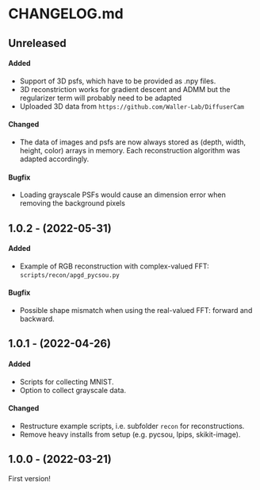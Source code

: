 # CHANGELOG.md

## Unreleased

#### Added

- Support of 3D psfs, which have to be provided as .npy files.
- 3D reconstriction works for gradient descent and ADMM but the regularizer term will probably need to be adapted
- Uploaded 3D data from `https://github.com/Waller-Lab/DiffuserCam`

#### Changed

- The data of images and psfs are now always stored as (depth, width, height, color) arrays in memory. Each reconstruction algorithm was adapted accordingly.

#### Bugfix

- Loading grayscale PSFs would cause an dimension error when removing the background pixels

## 1.0.2 - (2022-05-31)

#### Added

- Example of RGB reconstruction with complex-valued FFT: `scripts/recon/apgd_pycsou.py`

#### Bugfix

- Possible shape mismatch when using the real-valued FFT: forward and backward.

## 1.0.1 - (2022-04-26)

#### Added

- Scripts for collecting MNIST.
- Option to collect grayscale data.

#### Changed

- Restructure example scripts, i.e. subfolder `recon` for reconstructions.
- Remove heavy installs from setup (e.g. pycsou, lpips, skikit-image).


## 1.0.0 - (2022-03-21)

First version!
